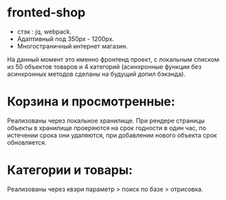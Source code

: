 # fronted-shop
- стэк : jq, webpack.
- Адаптивный под 350px - 1200px.
- Многостраничный интернет магазин.

На данный момент это именно фронтенд проект, с локальным списком из 50 объектов товаров и 4 категорий (асинхронные функции без асинхронных методов сделаны на будущий допил бэкэнда).

# Корзина и просмотренные: 
Реализованы через локальное хранилище.
При рендере страницы объекты в хранилище проеряются на срок годности в один час, по истечении срока они удаляются, при добавлении нового объекта срок обновляется.

#  Категории и товары: 
Реализованы через квэри параметр > поиск по базе > отрисовка.
